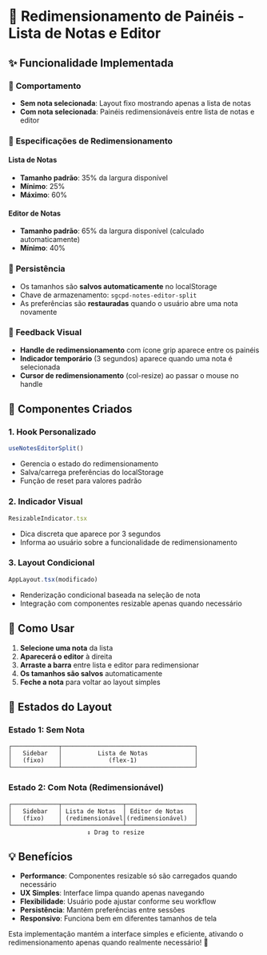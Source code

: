 # 📝 Redimensionamento de Painéis - Lista de Notas e Editor

## ✨ Funcionalidade Implementada

### 🎯 **Comportamento**

- **Sem nota selecionada**: Layout fixo mostrando apenas a lista de notas
- **Com nota selecionada**: Painéis redimensionáveis entre lista de notas e editor

### 📐 **Especificações de Redimensionamento**

#### **Lista de Notas**

- **Tamanho padrão**: 35% da largura disponível
- **Mínimo**: 25%
- **Máximo**: 60%

#### **Editor de Notas**

- **Tamanho padrão**: 65% da largura disponível (calculado automaticamente)
- **Mínimo**: 40%

### 💾 **Persistência**

- Os tamanhos são **salvos automaticamente** no localStorage
- Chave de armazenamento: `sgcpd-notes-editor-split`
- As preferências são **restauradas** quando o usuário abre uma nota novamente

### 🎨 **Feedback Visual**

- **Handle de redimensionamento** com ícone grip aparece entre os painéis
- **Indicador temporário** (3 segundos) aparece quando uma nota é selecionada
- **Cursor de redimensionamento** (col-resize) ao passar o mouse no handle

## 🔧 **Componentes Criados**

### **1. Hook Personalizado**

```typescript
useNotesEditorSplit()
```

- Gerencia o estado do redimensionamento
- Salva/carrega preferências do localStorage
- Função de reset para valores padrão

### **2. Indicador Visual**

```typescript
ResizableIndicator.tsx
```

- Dica discreta que aparece por 3 segundos
- Informa ao usuário sobre a funcionalidade de redimensionamento

### **3. Layout Condicional**

```typescript
AppLayout.tsx(modificado)
```

- Renderização condicional baseada na seleção de nota
- Integração com componentes resizable apenas quando necessário

## 🚀 **Como Usar**

1. **Selecione uma nota** da lista
2. **Aparecerá o editor** à direita
3. **Arraste a barra** entre lista e editor para redimensionar
4. **Os tamanhos são salvos** automaticamente
5. **Feche a nota** para voltar ao layout simples

## 📱 **Estados do Layout**

### **Estado 1: Sem Nota**

```
┌─────────────┬─────────────────────────────────────┐
│   Sidebar   │          Lista de Notas             │
│   (fixo)    │             (flex-1)                │
└─────────────┴─────────────────────────────────────┘
```

### **Estado 2: Com Nota (Redimensionável)**

```
┌─────────────┬─────────────────┬───────────────────┐
│   Sidebar   │ Lista de Notas  │ Editor de Notas   │
│   (fixo)    │ (redimensionável│(redimensionável)  │
└─────────────┴─────────────────┴───────────────────┘
                      ↕️ Drag to resize
```

## 💡 **Benefícios**

- **Performance**: Componentes resizable só são carregados quando necessário
- **UX Simples**: Interface limpa quando apenas navegando
- **Flexibilidade**: Usuário pode ajustar conforme seu workflow
- **Persistência**: Mantém preferências entre sessões
- **Responsivo**: Funciona bem em diferentes tamanhos de tela

Esta implementação mantém a interface simples e eficiente, ativando o redimensionamento apenas quando realmente necessário! 🎯
